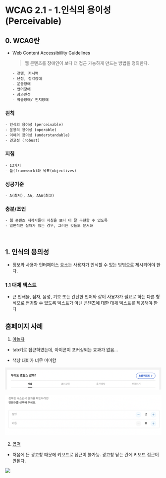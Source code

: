 # WCAG 2.1 - 1.인식의 용이성 (Perceivable)

## 0. WCAG란

- Web Content Accessibiility Guidelines

  > 웹 콘텐츠를 장애인이 보다 더 접근 가능하게 만드는 방법을 정의한다.

      - 전맹, 저시력
      - 난청, 청각장애
      - 운동장애
      - 언어장애
      - 광과민성
      - 학습장애/ 인지장애

### 원칙

    - 인식의 용이성 (perceivable)
    - 운용의 용이성 (operable)
    - 이해의 용이성 (understandable)
    - 견고성 (robust)

### 지침

    - 13가지
    - 틀(framework)와 목표(objectives)

### 성공기준

    - A(최저), AA, AAA(최고)

### 충분/조언

    - 웹 콘텐츠 저작자들이 지침을 보다 더 잘 구현할 수 있도록
    - 일반적인 실패가 있는 경우, 그러한 것들도 문서화

<br>

## 1. 인식의 용의성

- 정보와 사용자 인터페이스 요소는 사용자가 인식할 수 있는 방법으로 제시되어야 한다.

### 1.1 대체 텍스트

- 큰 인쇄물, 점자, 음성, 기호 또는 간단한 언어와 같이 사용자가 필요로 하는 다른 형식으로 변경할 수 있도록 텍스트가 아닌 콘텐츠에 대한 대체 텍스트를 제공해야 한다

## 홈페이지 사례

1. [야놀자](https://www.yanolja.com/)

- tab키로 접근하였는데, 아이콘이 포커싱되는 효과가 없음...

- 색상 대비가 너무 미미함

![](./img/yanolja-color.png)

![](./img/yanolja-color2.png)

2. [엽떡](https://www.yupdduk.com/)

- 처음에 뜬 광고창 때문에 키보드로 접근이 불가능. 광고창 닫는 칸에 키보드 접근이 안된다.

![](./img/yup.png)
